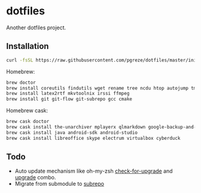 # dotfiles

Another dotfiles project.

## Installation

```bash
curl -fsSL https://raw.githubusercontent.com/pgreze/dotfiles/master/init | sh
```

Homebrew:

```bash
brew doctor
brew install coreutils findutils wget rename tree ncdu htop autojump tmux
brew install latex2rtf mkvtoolnix irssi ffmpeg
brew install git git-flow git-subrepo gcc cmake
```

Homebrew cask:

```bash
brew cask doctor
brew cask install the-unarchiver mplayerx qlmarkdown google-backup-and-sync android-file-transfer
brew cask install java android-sdk android-studio
brew cask install libreoffice skype electrum virtualbox cyberduck
```

## Todo

- Auto update mechanism like oh-my-zsh [check-for-upgrade](https://github.com/robbyrussell/oh-my-zsh/blob/master/tools/check_for_upgrade.sh) and [upgrade](https://github.com/robbyrussell/oh-my-zsh/blob/master/tools/upgrade.sh) combo.
- Migrate from submodule to [subrepo](https://github.com/ingydotnet/git-subrepo)
